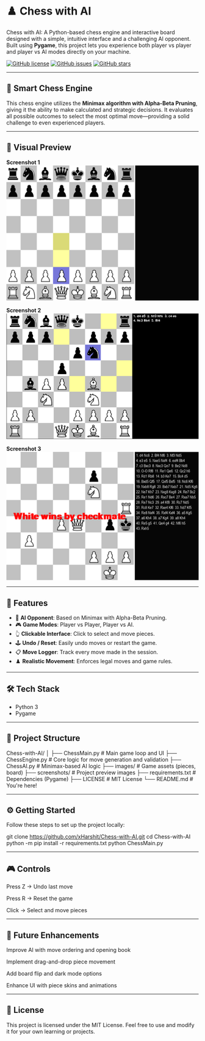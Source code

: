 # ♟️ Chess with AI

Chess with AI: A Python-based chess engine and interactive board designed with a simple, intuitive interface and a challenging AI opponent. Built using **Pygame**, this project lets you experience both player vs player and player vs AI modes directly on your machine.

[![GitHub license](https://img.shields.io/github/license/xHarshit/Chess-with-AI)](LICENSE)
[![GitHub issues](https://img.shields.io/github/issues/xHarshit/Chess-with-AI)](https://github.com/xHarshit/Chess-with-AI/issues)
[![GitHub stars](https://img.shields.io/github/stars/xHarshit/Chess-with-AI)](https://github.com/xHarshit/Chess-with-AI/stargazers)

---

## 🧠 Smart Chess Engine

This chess engine utilizes the **Minimax algorithm with Alpha-Beta Pruning**, giving it the ability to make calculated and strategic decisions. It evaluates all possible outcomes to select the most optimal move—providing a solid challenge to even experienced players.

---

## 📸 Visual Preview

**Screenshot 1**  
![Gameplay](./screenshots/1.png)

**Screenshot 2**  
![AI Thinking](./screenshots/2.png)

**Screenshot 3**  
![Match End](./screenshots/3.png)

---

## 🚀 Features

- 🧩 **AI Opponent**: Based on Minimax with Alpha-Beta Pruning.
- 🎮 **Game Modes**: Player vs Player, Player vs AI.
- 👆 **Clickable Interface**: Click to select and move pieces.
- 🕹️ **Undo / Reset**: Easily undo moves or restart the game.
- 📋 **Move Logger**: Track every move made in the session.
- ♟️ **Realistic Movement**: Enforces legal moves and game rules.

---

## 🛠️ Tech Stack

- Python 3
- Pygame

---

## 📂 Project Structure

Chess-with-AI/
│
├── ChessMain.py # Main game loop and UI
├── ChessEngine.py # Core logic for move generation and validation
├── ChessAI.py # Minimax-based AI logic
├── images/ # Game assets (pieces, board)
├── screenshots/ # Project preview images
├── requirements.txt # Dependencies (Pygame)
├── LICENSE # MIT License
└── README.md # You're here!


---

## ⚙️ Getting Started

Follow these steps to set up the project locally:

git clone https://github.com/xHarshit/Chess-with-AI.git
cd Chess-with-AI
python -m pip install -r requirements.txt
python ChessMain.py

---

## 🎮 Controls
Press Z → Undo last move

Press R → Reset the game

Click → Select and move pieces

---

## 🧩 Future Enhancements
 Improve AI with move ordering and opening book

 Implement drag-and-drop piece movement

 Add board flip and dark mode options

 Enhance UI with piece skins and animations

---

## 📄 License
This project is licensed under the MIT License. Feel free to use and modify it for your own learning or projects.

